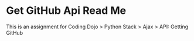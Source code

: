 # Get GitHub Api Read Me

This is an assignment for Coding Dojo > Python Stack > Ajax > API: Getting GitHub